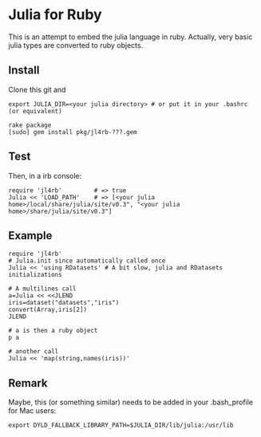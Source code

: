 # Julia for Ruby

This is an attempt to embed the julia language in ruby.
Actually, very basic julia types are converted to ruby objects.

## Install

Clone this git and

	export JULIA_DIR=<your julia directory> # or put it in your .bashrc (or equivalent)

	rake package
	[sudo] gem install pkg/jl4rb-???.gem


## Test

Then, in a irb console:

```{.ruby execute="false"}
require 'jl4rb'			# => true
Julia << 'LOAD_PATH'	# => [<your julia home>/local/share/julia/site/v0.3", "<your julia home>/share/julia/site/v0.3"]
```

## Example
```{.ruby execute="false"}
require 'jl4rb'
# Julia.init since automatically called once
Julia << 'using RDatasets' # A bit slow, julia and RDatasets initializations

# A multilines call
a=Julia << <<JLEND
iris=dataset("datasets","iris")
convert(Array,iris[2])
JLEND

# a is then a ruby object
p a

# another call
Julia << 'map(string,names(iris))'
```

## Remark

Maybe, this (or something similar) needs to be added in your .bash_profile for Mac users:

	export DYLD_FALLBACK_LIBRARY_PATH=$JULIA_DIR/lib/julia:/usr/lib

